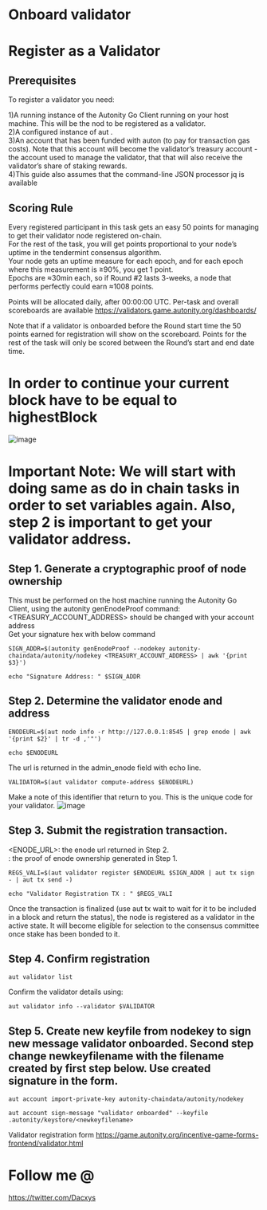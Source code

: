 # Onboard validator<br>
# Register as a Validator<br>
## Prerequisites <br>

To register a validator you need:<br>

1)A running instance of the Autonity Go Client running on your host machine. This will be the nod to be registered as a validator.<br>
2)A configured instance of aut .<br>
3)An account that has been funded with auton (to pay for transaction gas costs). Note that this account will become the validator’s treasury account - the account used to manage the validator, that that will also receive the validator’s share of staking rewards.<br>
4)This guide also assumes that the command-line JSON processor jq is available<br>

## Scoring Rule
Every registered participant in this task gets an easy 50 points for managing to get their validator node registered on-chain. <br>
For the rest of the task, you will get points proportional to your node’s uptime in the tendermint consensus algorithm. <br>
Your node gets an uptime measure for each epoch, and for each epoch where this measurement is ≥90%, you get 1 point. <br>
Epochs are ≈30min each, so if Round #2 lasts 3-weeks, a node that performs perfectly could earn ≈1008 points. <br>

Points will be allocated daily, after 00:00:00 UTC. Per-task and overall scoreboards are available https://validators.game.autonity.org/dashboards/ <br>

Note that if a validator is onboarded before the Round start time the 50 points earned for registration will show on the scoreboard. Points for the rest of the task will only be scored between the Round’s start and end date time. <br>

# In order to continue your current block have to be equal to highestBlock

![image](https://user-images.githubusercontent.com/106930902/235779105-e9e30aa4-e855-44e7-8c79-aecc4c72b775.png)

# Important Note: We will start with doing same as do in chain tasks in order to set variables again. Also, step 2 is important to get your validator address. 

## Step 1. Generate a cryptographic proof of node ownership 
This must be performed on the host machine running the Autonity Go Client, using the autonity genEnodeProof command:<br>
<TREASURY_ACCOUNT_ADDRESS> should be changed with your account address <br>
Get your signature hex with below command

```
SIGN_ADDR=$(autonity genEnodeProof --nodekey autonity-chaindata/autonity/nodekey <TREASURY_ACCOUNT_ADDRESS> | awk '{print $3}')
```
```
echo "Signature Address: " $SIGN_ADDR
```

## Step 2. Determine the validator enode and address 
```
ENODEURL=$(aut node info -r http://127.0.0.1:8545 | grep enode | awk '{print $2}' | tr -d ,'"')
```
```
echo $ENODEURL
```
The url is returned in the admin_enode field with echo line.
```
VALIDATOR=$(aut validator compute-address $ENODEURL)
```

Make a note of this identifier that return to you. This is the unique code for your validator. 
![image](https://user-images.githubusercontent.com/106930902/233868590-7a9c2c15-a421-4837-993c-7d87bde03b2e.png)

## Step 3. Submit the registration transaction. 

<ENODE_URL>: the enode url returned in Step 2.<br>
<PROOF>: the proof of enode ownership generated in Step 1.<br>

```
REGS_VALI=$(aut validator register $ENODEURL $SIGN_ADDR | aut tx sign - | aut tx send -)
```
```
echo "Validator Registration TX : " $REGS_VALI
```
  
Once the transaction is finalized (use aut tx wait <txid> to wait for it to be included in a block and return the status), the node is registered as a validator in the active state. It will become eligible for selection to the consensus committee once stake has been bonded to it.

## Step 4. Confirm registration
```  
aut validator list
```
  
Confirm the validator details using:

```
aut validator info --validator $VALIDATOR
```

## Step 5. Create new keyfile from nodekey to sign new message validator onboarded. Second step change newkeyfilename with the filename created by first step below. Use created signature in the form.
```
aut account import-private-key autonity-chaindata/autonity/nodekey
```
  ```
  aut account sign-message "validator onboarded" --keyfile .autonity/keystore/<newkeyfilename>
  ```
  
Validator registration form
https://game.autonity.org/incentive-game-forms-frontend/validator.html
  
# Follow me @
https://twitter.com/Dacxys

  
  

